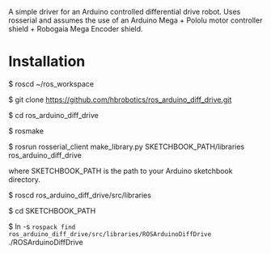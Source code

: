 A simple driver for an Arduino controlled differential drive robot.
Uses rosserial and assumes the use of an Arduino Mega + Pololu motor
controller shield + Robogaia Mega Encoder shield.

Installation
============

$ roscd ~/ros_workspace

$ git clone https://github.com/hbrobotics/ros_arduino_diff_drive.git

$ cd ros_arduino_diff_drive

$ rosmake

$ rosrun rosserial_client make_library.py SKETCHBOOK_PATH/libraries ros_arduino_diff_drive

where SKETCHBOOK_PATH is the path to your Arduino sketchbook directory.

$ roscd ros_arduino_diff_drive/src/libraries

$ cd SKETCHBOOK_PATH

$ ln -s `rospack find ros_arduino_diff_drive/src/libraries/ROSArduinoDiffDrive` ./ROSArduinoDiffDrive






